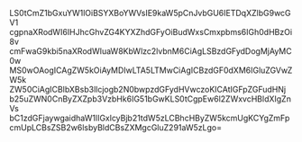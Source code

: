 LS0tCmZ1bGxuYW1lOiBSYXBoYWVsIE9kaW5pCnJvbGU6IETDqXZlbG9wcGV1
cgpnaXRodWI6IHJhcGhvZG4KYXZhdGFyOiBudWxsCmxpbms6IGh0dHBzOi8v
cmFwaG9kbi5naXRodWIuaW8KbWlzc2lvbnM6CiAgLSBzdGFydDogMjAyMC0w
MS0wOAogICAgZW5kOiAyMDIwLTA5LTMwCiAgICBzdGF0dXM6IGluZGVwZW5k
ZW50CiAgICBlbXBsb3llcjogb2N0bwpzdGFydHVwczoKICAtIGFpZGFudHNj
b25uZWN0CnByZXZpb3VzbHk6IG51bGwKLS0tCgpEw6l2ZWxvcHBldXIgZnVs
bC1zdGFjaywgaidhaW1lIGxlcyBjb21tdW5zLCBhcHByZW5kcmUgKCYgZmFp
cmUpLCBsZSB2w6lsbyBldCBsZXMgcGluZ291aW5zLgo=
